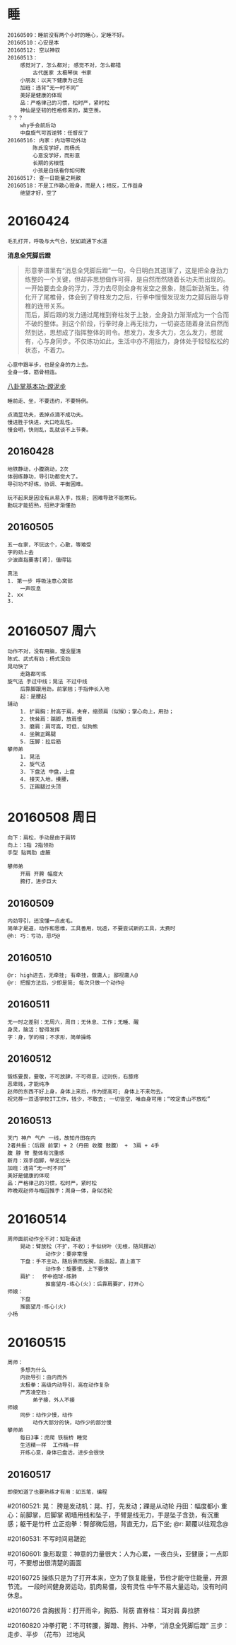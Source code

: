 # 睡
    20160509：睡前没有两个小时的睡心，定睡不好。
    20160510：心安是本
    20160512: 空以神驭
    20160513：
        感觉对了，怎么都对; 感觉不对，怎么都错
            古代医家 太极琴侠 书家
        小朋友：以天下健康为己任
        加班：违背“无一时不同”
        美好是健康的体现
        品：严格律己的习惯，松时严，紧时松
        神仙是坚韧的性格修来的，莫空羡。
    ？？？
        why手会前后动
        中盘旋气可否逆转：任督反了
    20160516: 内家：内动带动外动
            陈氏没学好，而杨氏
            心意没学好，而形意
            长期的劣根性
            小孩是白纸看你如何教
    20160517: 查一日能量之耗散
    20160518：不是工作散心毁身，而是人；相反，工作益身
        绝望才好，空了


# 20160424
    毛孔打开，呼吸与大气合，犹如疏通下水道

**消息全凭脚后蹬**
>形意拳谱里有“消息全凭脚后蹬”一句，今日明白其道理了，这是把全身劲力练整的一个关键，但却非思想做作可得，是自然而然随着长功夫而出现的。一开始要去全身的浮力，浮力去尽则全身有发空之景象，随后新劲渐生。待化开了尾椎骨，体会到了脊柱发力之后，行拳中慢慢发现发力之脚后跟与脊椎的连带关系。</br>
>而后，脚后跟的发力通过尾椎到脊柱发于上肢，全身劲力渐渐成为一个合而不破的整体。到这个阶段，行拳时身上再无拙力，一切姿态随着身法自然而然到达，思想成了指挥整体的司令。想发力，发多大力，怎么发力，想就有，心与身同步。不仅练功如此，生活中亦不用拙力，身体处于轻轻松松的状态，不着力。

    心意中跟半步，也是全身的力上去。
    全身一体，筋骨相连。

[八卦掌基本功-蹚泥步](http://blog.sina.com.cn/s/blog_4b0df1270100rzip.html)

    睡前走、坐，不要违约，不要特例。

    点滴显功夫，丢掉点滴不成功夫。
    慢进胜于快进，大口吃乱性。
    慢会明，快则乱，乱就谈不上节奏。

## 20160428
    地铁静动，小腹跳动，2次
    体弱练静功，导引功都觉大了。
    导引功不好练，协调、平衡困难。

    玩不起来是因没有从易入手，找易; 困难导致不能常玩。
    勤玩才能招熟，招熟才渐懂劲

## 20160505
    五一在家，不玩这个，心散，等难受
    字的劲上去
    少波直指要害[肾]，值得钻

    真法
    1. 第一步 呼吸注意心窝部
        一声叹息
    2. xx
    3.

# 20160507 周六
    动作不对，没有用脑，理没厘清
    陈式、武式有劲；杨式没劲
    晃动快了
        走路都可练
    旋气法 手过中线；晃法 不过中线
        后靠脚跟用劲，前掌翘；手指伸长入地
        起：是腰起
    辅动
        1. 扩肩胸：肘高于肩，夹脊，缩颈肩（似猴）；掌心向上，用劲；
        2. 快耸肩：踮脚，放肩慢
        3. 磨肩：肩可高，可低，似狗熊
        4. 坐腕正踢腿
        5. 压脚：拉后筋
    攀师弟
        1. 晃法
        2. 旋气法
        3. 下盘法 中盘，上盘
        4. 接天入地，摸腰，
        5. 正踢腿过头顶
# 20160508 周日
    向下：肩松，手动是由于肩转
    向上：1指 2指领劲
    手型 贴两肋 虚腋

    攀师弟
        开肩 开胯 幅度大
        胯打，进步巨大

## 20160509
    内劲导引，还没懂一点皮毛。
    简单才是道，动作和思维，工具善用，玩透，不要尝试新的工具，太费时
    @h: 巧：亏功，忌巧@

## 20160510
    @r: high进去，无牵挂; 有牵挂，做庸人; 鄙视庸人@
    @r: 把握方法后，少即是简; 每次只做一个动作@

## 20160511
    无一时之差别：无周六，周日；无休息、工作；无睡、醒
    身灵，脑活：智得发挥
    字：身，学的相；不求形，简单操练

## 20160512
    锻练要畏，要敬，不可放肆，不可得意，过则伤，右膝疼
    恶卑贱，才能纯净
    赵师的东西不好上身，身体上来后，作为提高可; 身体上不来勿去。
    祝兄荐一双语学校IT工作，钱少，不敢去; 一切皆空，唯自身可用；“咬定青山不放松”

## 20160513
    天门 神户 气户 一线，故知丹田在内
    2者共振：（后跟 前掌）+ 2（丹田 收腹 鼓腹） +　3肩 + 4手
    腹 脖 臂 整体有沉重感
    新月：双手抱脚，举足过头
    加班：违背“无一时不同”
    美好是健康的体现
    品：严格律己的习惯，松时严，紧时松
    昨晚观赵师与梅园推手：周身一体，身似活轮

# 20160514
    周师面前动作全不对：知耻奋进
        晃动：臂放松（不扩，不收）；手似树叶（无根，随风摆动）
                动作少：要非常慢
        下盘：手不主动，随后靠而旋腕，后直起，直上直下
                动作多：旋要慢，上下要快
        肩扩：  怀中抱球-练肺
                推窗望月-练心(火)：后靠肩要扩，打开心
    师娘：
        下盘
        推窗望月-练心(火)
    小杨
# 20160515
    周师：
        多想为什么
        内劲导引：由内而外
        太极拳：高级内动导引，高在动作复杂
        严芳凌空劲：
            弟子接，外人不接
    师娘
        同步：动作少慢，动作
            动作大部分的快，动作少的部分慢
    攀师弟
        每日3事：虎爬 铁板桥 睡觉
        生活精一样  工作精一样
        开练心意，身体已盘活，进步会很快

## 20160517
    即使知道了也要熟练才有用：如五笔，编程

#20160521:
    晃：
        胯是发动机：晃、打，先发动；踝是从动轮
        丹田：幅度都小
        重心：前脚掌，后脚掌
        砌墙用线和坠子，手臂是线无力，手是坠子含劲，有沉重感；躯干是竹杆
        立正抱拳：臀部微后翘，背直无力，后下坐; @r: 颠覆以往观念@

#20160531:
	不写时间易蹉跎 

#20160601:
	象形取意：神意的力量很大：人为心累，一夜白头，亚健康；一点即可，不要想出很清楚的画面


#20160725
    操练只是为了打开本来，空为了恢复能量，节俭才能守住能量，开源节流。
    一段时间健身房运动，肌肉易僵，没有灵性
    中午不易大量运动，没有时间休息。

#20160726
    含胸拔背：打开雨伞，胸筋、背筋
    直脊柱：耳对肩  鼻拉脐

#20160820
	冲拳打靶：不可转腰，脚蹬、胯抖、冲拳，“消息全凭脚后蹬”
	三步：走步、平步          （花布）
	过地风
